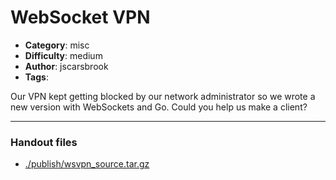 WebSocket VPN
======================

- **Category**: misc
- **Difficulty**: medium
- **Author**: jscarsbrook
- **Tags**: 

Our VPN kept getting blocked by our network administrator so we wrote a new version with WebSockets and Go. Could you help us make a client?

---

### Handout files

- [./publish/wsvpn_source.tar.gz](./publish/wsvpn_source.tar.gz)
